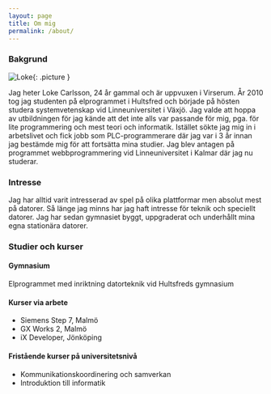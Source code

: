 ```yaml
---
layout: page
title: Om mig
permalink: /about/
---
```


### Bakgrund

![Loke](../pics/Loke.jpg){: .picture }

Jag heter Loke Carlsson, 24 år gammal och är uppvuxen i Virserum. År 2010 tog jag studenten på elprogrammet i Hultsfred och började på hösten studera systemvetenskap vid Linneuniversitet i Växjö. Jag valde att hoppa av utbildningen för jag kände att det inte alls var passande för mig, pga. för lite programmering och mest teori och informatik. Istället sökte jag mig in i arbetslivet och fick jobb som PLC-programmerare där jag var i 3 år innan jag bestämde mig för att fortsätta mina studier. Jag blev antagen på programmet webbprogrammering vid Linneuniversitet i Kalmar där jag nu studerar.


### Intresse
Jag har alltid varit intresserad av spel på olika plattformar men absolut mest på datorer. Så länge jag minns har jag haft intresse för teknik och speciellt datorer. Jag har sedan gymnasiet byggt, uppgraderat och underhållt mina egna stationära datorer.

### Studier och kurser

#### Gymnasium
Elprogrammet med inriktning datorteknik vid Hultsfreds gymnasium

#### Kurser via arbete
* Siemens Step 7, Malmö
* GX Works 2, Malmö
* iX Developer, Jönköping


#### Fristående kurser på universitetsnivå
* Kommunikationskoordinering och samverkan
* Introduktion till informatik
